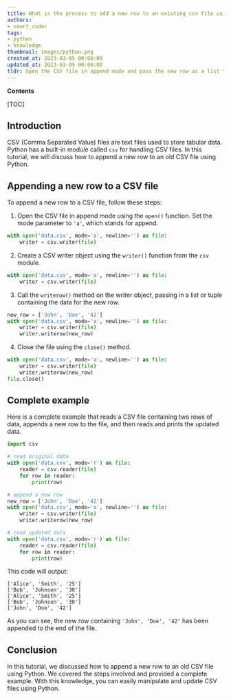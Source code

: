 ```yaml
---
title: What is the process to add a new row to an existing csv file using python?
authors:
- smart_coder
tags:
- python
- knowledge
thumbnail: images/python.png
created_at: 2023-03-05 00:00:00
updated_at: 2023-03-05 00:00:00
tldr: Open the CSV file in append mode and pass the new row as a list to the writer object`s writerow() method.
---
```


**Contents**

[TOC]

## Introduction

CSV (Comma Separated Value) files are text files used to store tabular data. Python has a built-in module called `csv` for handling CSV files. In this tutorial, we will discuss how to append a new row to an old CSV file using Python.

## Appending a new row to a CSV file

To append a new row to a CSV file, follow these steps:

1. Open the CSV file in append mode using the `open()` function. Set the mode parameter to `'a'`, which stands for append. 

```python
with open('data.csv', mode='a', newline='') as file:
    writer = csv.writer(file)
```

2. Create a CSV writer object using the `writer()` function from the `csv` module. 

```python
with open('data.csv', mode='a', newline='') as file:
    writer = csv.writer(file)
```

3. Call the `writerow()` method on the writer object, passing in a list or tuple containing the data for the new row. 

```python
new_row = ['John', 'Doe', '42']
with open('data.csv', mode='a', newline='') as file:
    writer = csv.writer(file)
    writer.writerow(new_row)
```

4. Close the file using the `close()` method.

```python
with open('data.csv', mode='a', newline='') as file:
    writer = csv.writer(file)
    writer.writerow(new_row)
file.close()
```

## Complete example

Here is a complete example that reads a CSV file containing two rows of data, appends a new row to the file, and then reads and prints the updated data.

```python
import csv

# read original data
with open('data.csv', mode='r') as file:
    reader = csv.reader(file)
    for row in reader:
        print(row)

# append a new row
new_row = ['John', 'Doe', '42']
with open('data.csv', mode='a', newline='') as file:
    writer = csv.writer(file)
    writer.writerow(new_row)

# read updated data
with open('data.csv', mode='r') as file:
    reader = csv.reader(file)
    for row in reader:
        print(row)
```

This code will output:

```
['Alice', 'Smith', '25']
['Bob', 'Johnson', '30']
['Alice', 'Smith', '25']
['Bob', 'Johnson', '30']
['John', 'Doe', '42']
```

As you can see, the new row containing `'John', 'Doe', '42'` has been appended to the end of the file. 

## Conclusion

In this tutorial, we discussed how to append a new row to an old CSV file using Python. We covered the steps involved and provided a complete example. With this knowledge, you can easily manipulate and update CSV files using Python.
